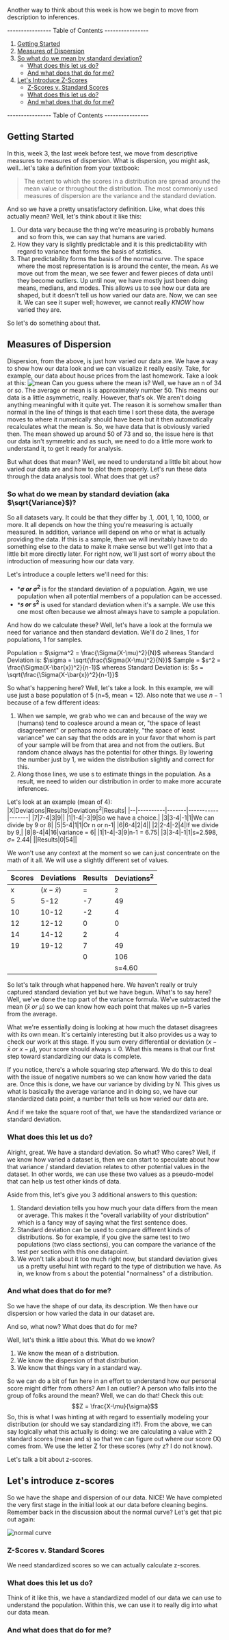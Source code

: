 Another way to think about this week is how we begin to move from description to inferences.

---------------- Table of Contents ---------------- 

1. [Getting Started](#gs)
2. [Measures of Dispersion](#dispersion)
3. [So what do we mean by standard deviation?](#std)
	* [What does this let us do?](#whatdo)
	* [And what does that do for me?](#forme)
4. [Let's Introduce Z-Scores](#zscore)
	* [Z-Scores v. Standard Scores](#zvstd)
	* [What does this let us do?](#letusdo)
	* [And what does that do for me?](#z-doforme)

---------------- Table of Contents ---------------- 

## <a id="gs"></a> Getting Started
In this, week 3, the last week before test, we move from descriptive measures to measures of dispersion. What is dispersion, you might ask, well...let's take a definition from your textbook: 
> The extent to which the scores in a distribution are spread around the mean value or throughout the distribution. The most commonly used measures of dispersion are the variance and the standard deviation. 

And so we have a pretty unsatisfactory definition. Like, what does this actually mean? Well, let's think about it like this: 
1. Our data vary because the thing we're measuring is probably humans and so from this, we can say that humans are varied. 
2. How they vary is slightly predictable and it is this predictability with regard to variance that forms the basis of statistics. 
3. That predictability forms the basis of the normal curve. The space where the  most representation is is around the center, the mean. As we move out from the mean, we see fewer and fewer pieces of data until they become outliers. 
Up until now, we have mostly just been doing means, medians, and modes. This allows us to see how our data are shaped, but it doesn't tell us how varied our data are. Now, we can see it. We can see it super well; however, we cannot really *KNOW* how varied they are. 

So let's do something about that. 

## <a id="dispersion"></a>Measures of Dispersion
Dispersion, from the above, is just how varied our data are. We have a way to show how our data look and we can visualize it really easily. Take, for example, our data about house prices from the last homework. Take a look at this: 
![mean](/images/mean.png)
Can you guess where the mean is? Well, we have an n of 34 or so. The average or mean is is approximately number 50. This means our data is a little asymmetric, really. However, that's ok. We aren't doing anything meaningful with it quite yet. The reason it is somehow smaller than normal in the line of things is that each time I sort these data, the average moves to where it numerically should have been but it then automatically recalculates what the mean is. So, we have data that is obviously varied then. The mean showed up around 50 of 73 and so, the issue here is that our data isn't symmetric and as such, we need to do a little more work to understand it, to get it ready for analysis. 

But what does that mean? Well, we need to understand a little bit about how varied our data are and how to plot them properly. Let's run these data through the data analysis tool. What does that get us?

### <a id="std"></a>So what do we mean by standard deviation (aka $\sqrt{Variance}$)?
So all datasets vary. It could be that they differ by .1, .001, 1, 10, 1000, or more. It all depends on how the thing you're measuring is actually measured. In addition, variance will depend on who or what is actually providing the data. If this is a sample, then we will inevitably have to do something else to the data to make it make sense but we'll get into that a little bit more directly later. For right now, we'll just sort of worry about the introduction of measuring how our data vary.

Let's introduce a couple letters we'll need for this: 
* ***$\sigma \ or \ \sigma^2$** is for the standard deviation of a population. Again, we use population when all potential members of a population can be accessed. 
* ***$s \ or \ s^2$** is used for standard deviation when it's a sample. We use this one most often because we almost always have to sample a population. 

And how do we calculate these? Well, let's have a look at the formula we need for variance and then standard deviation. We'll do 2 lines, 1 for populations, 1 for samples.

Population = $\sigma^2 = \frac{\Sigma(X-\mu)^2}{N}$ whereas Standard Deviation is: $\sigma = \sqrt{\frac{\Sigma(X-\mu)^2}{N}}$
Sample = $s^2 = \frac{\Sigma(X-\bar{x})^2}{n-1}$ whereas Standard Deviation is: $s = \sqrt{\frac{\Sigma(X-\bar{x})^2}{n-1}}$

So what's happening here? Well, let's take a look. In this example, we will use just a base population of 5 (n=5, mean = 12). Also note that we use $n-1$ because of a few different ideas: 
1. When we sample, we grab who we can and because of the way we (humans) tend to coalesce around a mean or, "the space of least disagreement" or perhaps more accurately, "the space of least variance" we can say that the odds are in your favor that whom is part of your sample will be from that area and not from the outliers. But random chance always has the potential for other things. By lowering the number just by 1, we widen the distribution slightly and correct for this. 
2. Along those lines, we use s to estimate things in the population. As a result, we need to widen our distribution in order to make more accurate inferences.

Let's look at an example (mean of 4): 
|X|Deviations|Results|Deviations$^2$|Results|
|--|----------|-------|-----------|-------|
|7|7-4|3|9||
|1|1-4|-3|9|So we have a choice.|
|3|3-4|-1|1|We can divide by 9 or 8|
|5|5-4|1|1|Or n or n-1|
|6|6-4|2|4||
|2|2-4|-2|4|If we divide by 9,|
|8|8-4|4|16|variance = 6|
|1|1-4|-3|9|n-1 = 6.75|
|3|3-4|-1|1|s=2.598, $\sigma =$ 2.44|
||Results|0|54||

We won't use any context at the moment so we can just concentrate on the math of it all. We will use a slightly different set of values.

|Scores|Deviations|Results|Deviations$^2$|
|-------|----------|--------|----------|
|x|($x-\bar{x}$)|=|$^2$|
|5|5-12|-7|49|
|10|10-12|-2|4|
|12|12-12|0|0|
|14|14-12|2|4|
|19|19-12|7|49|
|||0|106|
||||s=4.60|

So let's talk through what happened here. We haven't really or truly captured standard deviation yet but we have begun. What's to say here? Well, we've done the top part of the variance formula. We've subtracted the mean ($\bar{x} \ or  \ \mu$) so we can know how each point that makes up n=5 varies from the average. 

What we're essentially doing is looking at how much the dataset disagrees with its own mean. It's certainly interesting but it also provides us a way to check our work at this stage. If you sum every differential or deviation ($x-\bar{x} \ or \  x-\mu$), your score should always = 0. What this means is that our first step toward standardizing our data is complete. 

If you notice, there's a whole squaring step afterward. We do this to deal with the issue of negative numbers so we can know how varied the data are. Once this is done, we have our variance by dividing by N. This gives us what is basically the average variance and in doing so, we have our standardized data point, a number that tells us how varied our data are. 

And if we take the square root of that, we have the standardized variance or standard deviation.

### <a id="whatdo"></a>What does this let us do?
Alright, great. We have a standard deviation. So what? Who cares? Well, if we know how varied a dataset is, then we can start to speculate about how that variance / standard deviation relates to other potential values in the dataset. In other words, we can use these two values as a pseudo-model that can help us test other kinds of data. 

Aside from this, let's give you 3 additional answers to this question: 
1. Standard deviation tells you how much your data differs from the mean or average. This makes it the "overall variability of your distribution" which is a fancy way of saying what the first sentence does.
2. Standard deviation can be used to compare different kinds of distributions. So for example, if you give the same test to two populations (two class sections), you can compare the variance of the test per section with this one datapoint.
3. We won't talk about it too much right now, but standard deviation gives us a pretty useful hint with regard to the type of distribution we have. As in, we know from s about the potential "normalness" of a distribution. 

### <a id="forme"></a>And what does that do for me?
So we have the shape of our data, its description. We then have our dispersion or how varied the data in our dataset are. 

And so, what now? What does that do for me?

Well, let's think a little about this. What do we know?
1. We know the mean of a distribution.
2. We know the dispersion of that distribution.
3. We know that things vary in a standard way.

So we can do a bit of fun here in an effort to understand how our personal score might differ from others? Am I an outlier? A person who falls into the group of folks around the mean? Well, we can do that! Check this out: $$Z = \frac{X-\mu}{\sigma}$$
So, this is what I was hinting at with regard to essentially modeling your distribution (or should we say standardizing it?). From the above, we can say logically what this actually is doing: we are calculating a value with 2 standard scores (mean and s) so that we can figure out where our score (X) comes from. We use the letter Z for these scores (why z? I do not know). 

Let's talk a bit about z-scores.

## <a id="zscore"></a> Let's introduce z-scores
So we have the shape and dispersion of our data. NICE! We have completed the very first stage in the initial look at our data before cleaning begins. Remember back in the discussion about the normal curve? Let's get that pic out again: 

![normal curve](/images/normal.png)

### <a id = "zvstd"></a>Z-Scores v. Standard Scores
We need standardized scores so we can actually calculate z-scores.

### <a id="letusdo"></a>What does this let us do?
Think of it like this, we have a standardized model of our data we can use to understand the population. Within this, we can use it to really dig into what our data mean.

### <a id="z-doforme"></a>And what does that do for me?
